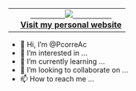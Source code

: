 <table width="100%"  border="0" cellpadding="0" cellspacing="0">
  <tr>
    <td align="center">
       <!--<img align="left" src="https://github-readme-stats.vercel.app/api?username=PcorreAc&show_icons=true&theme=dracula" /> -->
    </td>
    <td align="center">
      <a href="https://pablo-correa.web.app/">
        <span>&nbsp;&nbsp;&nbsp;&nbsp;&nbsp;&nbsp;&nbsp;</span>
        <span>&nbsp;&nbsp;&nbsp;&nbsp;&nbsp;&nbsp;&nbsp;</span>
        <img src="https://github.com/PcorreAc/PcorreAc/blob/master/globe.gif?raw=true" />
        <span>&nbsp;&nbsp;&nbsp;&nbsp;&nbsp;&nbsp;&nbsp;&nbsp;</span>
        <span>&nbsp;&nbsp;&nbsp;&nbsp;&nbsp;&nbsp;&nbsp;&nbsp;</span>
        <br>
        <strong>Visit my personal website </strong>
    </td>
  </tr>
</table>


- 👋 Hi, I’m @PcorreAc
- 👀 I’m interested in ...
- 🌱 I’m currently learning ...
- 💞️ I’m looking to collaborate on ...
- 📫 How to reach me ...

<!---
PcorreAc/PcorreAc is a ✨ special ✨ repository because its `README.md` (this file) appears on your GitHub profile.
You can click the Preview link to take a look at your changes.
--->
